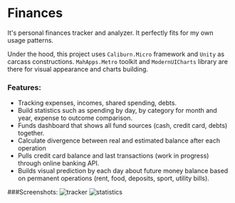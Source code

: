 # Finances

It's personal finances tracker and analyzer. It perfectly fits for my own usage patterns. 

Under the hood, this project uses `Caliburn.Micro` framework and `Unity` as carcass constructions. `MahApps.Metro` toolkit and `ModernUICharts` library are there for visual appearance and charts building.

### Features:
- Tracking expenses, incomes, shared spending, debts.
- Build statistics such as spending by day, by category for month and year, expense to outcome comparison.
- Funds dashboard that shows all fund sources (cash, credit card, debts) together.
- Calculate divergence between real and estimated balance after each operation
- Pulls credit card balance and last transactions (work in progress) through online banking API.
- Builds visual prediction by each day about future money balance based on permanent operations (rent, food, deposits, sport, utility bills).

###Screenshots:
![tracker](https://cloud.githubusercontent.com/assets/5301844/12006855/0f75c608-abf1-11e5-809d-d57797e33a60.gif)
![statistics](https://cloud.githubusercontent.com/assets/5301844/12006854/0f752d1a-abf1-11e5-878f-cb8e1f1e71db.gif)
